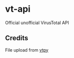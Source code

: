 # vt-api

Official unofficial VirusTotal API

## Credits

File upload from [vtpy](https://github.com/johannesstricker/vtpy)